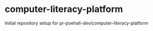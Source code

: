 # computer-literacy-platform

Initial repository setup for pr-poehali-dev/computer-literacy-platform
